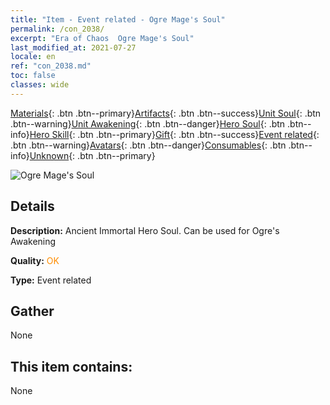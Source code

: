```yaml
---
title: "Item - Event related - Ogre Mage's Soul"
permalink: /con_2038/
excerpt: "Era of Chaos  Ogre Mage's Soul"
last_modified_at: 2021-07-27
locale: en
ref: "con_2038.md"
toc: false
classes: wide
---
```

 [Materials](/Items/){: .btn .btn--primary}[Artifacts](/Items/Artifacts/){: .btn .btn--success}[Unit Soul](/Items/UnitSoul/){: .btn .btn--warning}[Unit Awakening](/Items/UnitAwakening/){: .btn .btn--danger}[Hero Soul](/Items/HeroSoul/){: .btn .btn--info}[Hero Skill](/Items/HeroSkill/){: .btn .btn--primary}[Gift](/Items/Gift/){: .btn .btn--success}[Event related](/Items/Events/){: .btn .btn--warning}[Avatars](/Items/Avatars/){: .btn .btn--danger}[Consumables](/Items/Consumables/){: .btn .btn--info}[Unknown](/Items/Unknown/){: .btn .btn--primary}

 ![Ogre Mage's Soul](/images/t/juexing_404.png)

## Details
 **Description:** Ancient Immortal Hero Soul. Can be used for Ogre's Awakening

 **Quality:** <span style="color: #FF8C00">OK</span>

 **Type:** Event related

## Gather

  None

## This item contains:

  None


